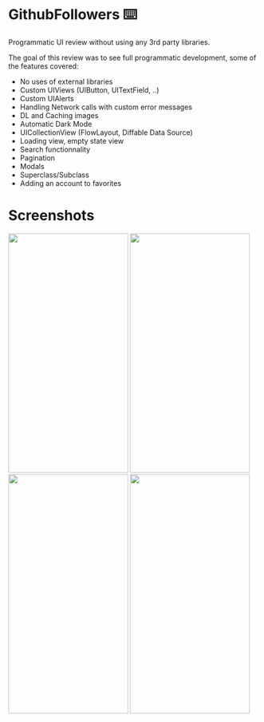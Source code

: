 # GithubFollowers ⌨️
Programmatic UI review without using any 3rd party libraries.

The goal of this review was to see full programmatic development, some of the features covered:

<ul>
<li>No uses of external libraries
<li>Custom UIViews (UIButton, UITextField, ..)
<li>Custom UIAlerts
<li>Handling Network calls with custom error messages
<li>DL and Caching images
<li>Automatic Dark Mode
<li>UICollectionView (FlowLayout, Diffable Data Source)
<li>Loading view, empty state view
<li>Search functionnality
<li>Pagination
<li>Modals
<li>Superclass/Subclass
<li>Adding an account to favorites
</ul>


# Screenshots
<img src="https://user-images.githubusercontent.com/3236032/109266101-ec29af80-784a-11eb-827d-5512866ed6f2.png" width="240" height="480"> <img src="https://user-images.githubusercontent.com/3236032/109266109-ee8c0980-784a-11eb-835f-10c26fe00d84.png" width="240" height="480"> <img src="https://user-images.githubusercontent.com/3236032/109266113-f0ee6380-784a-11eb-8fbb-1372478750e0.png" width="240" height="480"> <img src="https://user-images.githubusercontent.com/3236032/109266118-f21f9080-784a-11eb-99b6-ec71539231ed.png" width="240" height="480">

